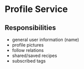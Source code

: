 # Profile Service

## Responsibilities

- general user information (name)
- profile pictures
- follow relations
- shared/saved recipes
- subscribed tags